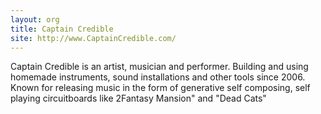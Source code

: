 ```yaml
---
layout: org
title: Captain Credible
site: http://www.CaptainCredible.com/
---
```

Captain Credible is an artist, musician and performer. 
Building and using homemade instruments, sound installations and other tools since 2006. 
Known for releasing music in the form of generative self composing, self playing circuitboards like 2Fantasy Mansion" and "Dead Cats"
